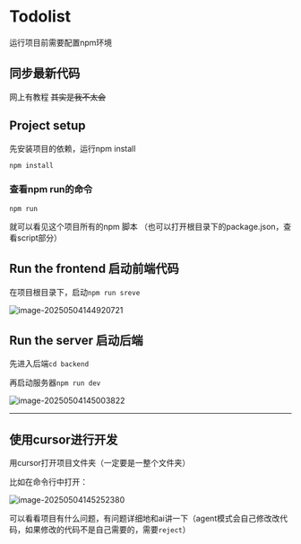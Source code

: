 # Todolist
运行项目前需要配置npm环境

## 同步最新代码

网上有教程 ~~其实是我不太会~~

## Project setup
先安装项目的依赖，运行npm install
```
npm install
```
### 查看npm run的命令
```
npm run
```
就可以看见这个项目所有的npm 脚本
（也可以打开根目录下的package.json，查看script部分）

##  Run the frontend 启动前端代码

在项目根目录下，启动`npm run sreve`

![image-20250504144920721](https://yamapicgo.oss-cn-nanjing.aliyuncs.com/picgoImage/image-20250504144920721.png)

## Run the server 启动后端

先进入后端`cd backend`   

再启动服务器`npm run dev` 

![image-20250504145003822](https://yamapicgo.oss-cn-nanjing.aliyuncs.com/picgoImage/image-20250504145003822.png)

---

## 使用cursor进行开发

用cursor打开项目文件夹（一定要是一整个文件夹）

比如在命令行中打开：

![image-20250504145252380](https://yamapicgo.oss-cn-nanjing.aliyuncs.com/picgoImage/image-20250504145252380.png)

可以看看项目有什么问题，有问题详细地和ai讲一下（agent模式会自己修改改代码，如果修改的代码不是自己需要的，需要`reject`）
